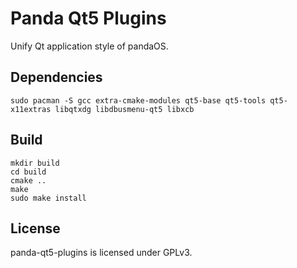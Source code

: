 # Panda Qt5 Plugins

Unify Qt application style of pandaOS.

## Dependencies

`sudo pacman -S gcc extra-cmake-modules qt5-base qt5-tools qt5-x11extras libqtxdg libdbusmenu-qt5 libxcb`

## Build

```shell
mkdir build
cd build
cmake ..
make
sudo make install
```

## License

panda-qt5-plugins is licensed under GPLv3.
